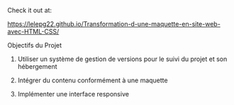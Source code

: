 Check it out at:

 https://lelepg22.github.io/Transformation-d-une-maquette-en-site-web-avec-HTML-CSS/


Objectifs du Projet

1. Utiliser un système de gestion de versions pour le suivi du projet et son hébergement

2. Intégrer du contenu conformément à une maquette

3. Implémenter une interface responsive
